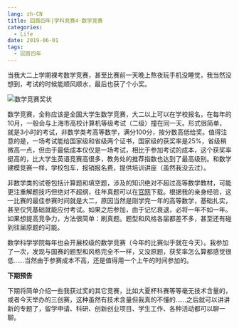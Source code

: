 ```yaml
---
lang: zh-CN
title: 回首四年|学科竞赛4·数学竞赛
categories:
  - Life
date: 2019-06-01
tags:
  - 回首四年
---
```

当我大二上学期裸考数学竞赛，甚至比赛前一天晚上熬夜玩手机没睡觉，我当然没想到，考试的时候能顺风顺水，最后也获了个小奖。

![数学竞赛奖状](https://drive.google.com/uc?id=1Pl_XQgpMXzn2YOtdAWxP5-WoTjEONrgO)

数学竞赛，全称应该是全国大学生数学竞赛，大二以上可以在学校报名，在每年的10月，一般会与上海市高校计算机等级考试（二级）撞在同一天。形式很简单，就是3小时的考试，非数学类考高等数学，满分100分，按分数高低给奖。值得注意的是，一场考试能给国家级和省级两个证书，国家级的获奖率是25%，省级稍微高一点，但由于最低成本仅仅是一场考试，相比于参加考试的成本，这个获奖率挺高的，比大学生英语竞赛高很多，教务处的推荐指数也达到了最高级别。和数学建模竞赛一样，学校包车，报销报名费，提供培训讲座（虽然我没去过）。

非数学类的试卷包括计算题和填空题，涉及的知识绝对不超过高等数学教材，可能更注重解题技巧但绝对不超纲，往年真题可以在[官网](http://www.cmathc.cn)下载。根据我的亲身经验，这一比赛的最佳参赛时间就是大二，原因当然是刚学完一年的高等数学，基础扎实，甚至仅凭基础就能应付考试。如果之后参加，由于记忆衰退，必将一年不如一年。如果想提高竞争力，方法很简单：刷真题。题型和风格各届都差不多，甚至还有碰到往届原题的可能。

数学科学学院每年也会开展校级的数学竞赛（今年的比赛似乎就在今天）。我参加了一次，发现与国赛的题型和风格完全不一样，又没原题，获奖率怎么算都感觉很低……当然由于参赛成本不高，还是值得用一个上午的时间参加的。

**下期预告**

下期将简单介绍一些我获过奖的其它竞赛，比如大夏杯科赛等等毫无技术含量的，或者今天举办的三创赛，这种虽然有技术含量但我真的不懂的……之后就可以讲讲新的专题了，留学申请、科研、创新创业项目、学生工作、各种活动都可以聊一聊。
